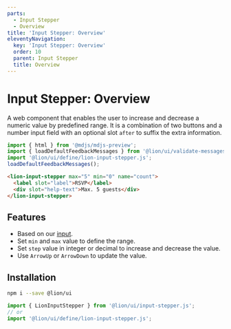 ```yaml
---
parts:
  - Input Stepper
  - Overview
title: 'Input Stepper: Overview'
eleventyNavigation:
  key: 'Input Stepper: Overview'
  order: 10
  parent: Input Stepper
  title: Overview
---
```


# Input Stepper: Overview

A web component that enables the user to increase and decrease a numeric value by predefined range. It is a combination of two buttons and a number input field with an optional slot `after` to suffix the extra information.

```js script
import { html } from '@mdjs/mdjs-preview';
import { loadDefaultFeedbackMessages } from '@lion/ui/validate-messages.js';
import '@lion/ui/define/lion-input-stepper.js';
loadDefaultFeedbackMessages();
```

```html preview-story
<lion-input-stepper max="5" min="0" name="count">
  <label slot="label">RSVP</label>
  <div slot="help-text">Max. 5 guests</div>
</lion-input-stepper>
```

## Features

- Based on our [input](../input/overview.md).
- Set `min` and `max` value to define the range.
- Set `step` value in integer or decimal to increase and decrease the value.
- Use `ArrowUp` or `ArrowDown` to update the value.

## Installation

```bash
npm i --save @lion/ui
```

```js
import { LionInputStepper } from '@lion/ui/input-stepper.js';
// or
import '@lion/ui/define/lion-input-stepper.js';
```
